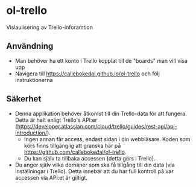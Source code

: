 # ol-trello
Vislaulisering av Trello-inforamtion

## Användning

- Man behöver ha ett konto i Trello kopplat till de "boards" man vill visa upp
- Navigera till https://callebokedal.github.io/ol-trello och följ instruktionerna

## Säkerhet
- Denna applikation behöver åtkomst till din Trello-data för att fungera. Detta är helt enligt Trello's API:er (https://developer.atlassian.com/cloud/trello/guides/rest-api/api-introduction/). 
  - Ingen annan får access, endast sidan i din webbläsare. Koden som körs finns tillgänglig att granska här på https://github.com/callebokedal/ol-trello.
  - Du kan själv ta tillbaka accessen (detta görs i Trello).
- Du anger själv vilka domäner som ska få tillgång till din data (via inställningar i Trello). Detta innebär att du har full kontroll på var accessen via API:et är giltigt.
